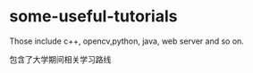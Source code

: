 # some-useful-tutorials
Those include c++, opencv,python, java, web server and so on.


包含了大学期间相关学习路线
